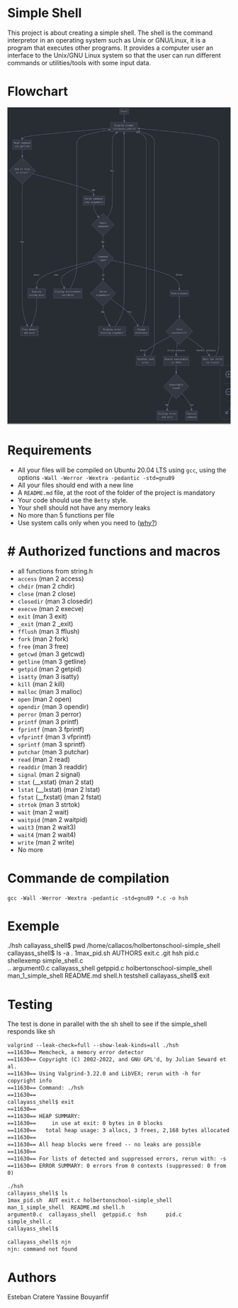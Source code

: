 # Simple Shell
This project is about creating a simple shell. The shell is the command interpretor in an operating system such as Unix or GNU/Linux, it is a program that executes other programs. It provides a computer user an interface to the Unix/GNU Linux system so that the user can run different commands or utilities/tools with some input data.


# Flowchart

![Flowchart](flow.jpg)

# Requirements

-   All your files will be compiled on Ubuntu 20.04 LTS using `gcc`, using the options `-Wall -Werror -Wextra -pedantic -std=gnu89`
-   All your files should end with a new line
-   A `README.md` file, at the root of the folder of the project is mandatory
-   Your code should use the `Betty` style.
-   Your shell should not have any memory leaks
-   No more than 5 functions per file
-   Use system calls only when you need to ([why?](https://intranet.hbtn.io/rltoken/rp53OodD6JzhS5Cv4DHkxQ "why?"))

# # Authorized functions and macros
- all functions from string.h
-   `access` (man 2 access)
-   `chdir` (man 2 chdir)
-   `close` (man 2 close)
-   `closedir` (man 3 closedir)
-   `execve` (man 2 execve)
-   `exit` (man 3 exit)
-   `_exit` (man 2 _exit)
-   `fflush` (man 3 fflush)
-   `fork` (man 2 fork)
-   `free` (man 3 free)
-   `getcwd` (man 3 getcwd)
-   `getline` (man 3 getline)
-   `getpid` (man 2 getpid)
-   `isatty` (man 3 isatty)
-   `kill` (man 2 kill)
-   `malloc` (man 3 malloc)
-   `open` (man 2 open)
-   `opendir` (man 3 opendir)
-   `perror` (man 3 perror)
-   `printf` (man 3 printf)
-   `fprintf` (man 3 fprintf)
-   `vfprintf` (man 3 vfprintf)
-   `sprintf` (man 3 sprintf)
-   `putchar` (man 3 putchar)
-   `read` (man 2 read)
-   `readdir` (man 3 readdir)
-   `signal` (man 2 signal)
-   `stat` (__xstat) (man 2 stat)
-   `lstat` (__lxstat) (man 2 lstat)
-   `fstat` (__fxstat) (man 2 fstat)
-   `strtok` (man 3 strtok)
-   `wait` (man 2 wait)
-   `waitpid` (man 2 waitpid)
-   `wait3` (man 2 wait3)
-   `wait4` (man 2 wait4)
-   `write` (man 2 write)
- No more

# Commande de compilation 
```
gcc -Wall -Werror -Wextra -pedantic -std=gnu89 *.c -o hsh
```


# Exemple 
./hsh
callayass_shell$ pwd 
/home/callacos/holbertonschool-simple_shell
callayass_shell$ ls -a
.   1max_pid.sh  AUTHORS       exit.c     .git                          hsh                 pid.c      shellexemp  simple_shell.c  
..  argument0.c  callayass_shell  getppid.c  holbertonschool-simple_shell  man_1_simple_shell  README.md  shell.h     testshell
callayass_shell$ exit 
# Testing
The test is done in parallel with the sh shell to see if the simple_shell responds like sh
```
valgrind --leak-check=full --show-leak-kinds=all ./hsh
==11630== Memcheck, a memory error detector
==11630== Copyright (C) 2002-2022, and GNU GPL'd, by Julian Seward et al.
==11630== Using Valgrind-3.22.0 and LibVEX; rerun with -h for copyright info
==11630== Command: ./hsh
==11630== 
callayass_shell$ exit
==11630== 
==11630== HEAP SUMMARY:
==11630==     in use at exit: 0 bytes in 0 blocks
==11630==   total heap usage: 3 allocs, 3 frees, 2,168 bytes allocated
==11630== 
==11630== All heap blocks were freed -- no leaks are possible
==11630== 
==11630== For lists of detected and suppressed errors, rerun with: -s
==11630== ERROR SUMMARY: 0 errors from 0 contexts (suppressed: 0 from 0)
```
```
./hsh
callayass_shell$ ls
1max_pid.sh  AUT exit.c holbertonschool-simple_shell  man_1_simple_shell  README.md shell.h
argument0.c  callayass_shell  getppid.c  hsh      pid.c    simple_shell.c
callayass_shell$ 
```
```
callayass_shell$ njn
njn: command not found
```
# Authors

Esteban Cratere
Yassine Bouyanfif